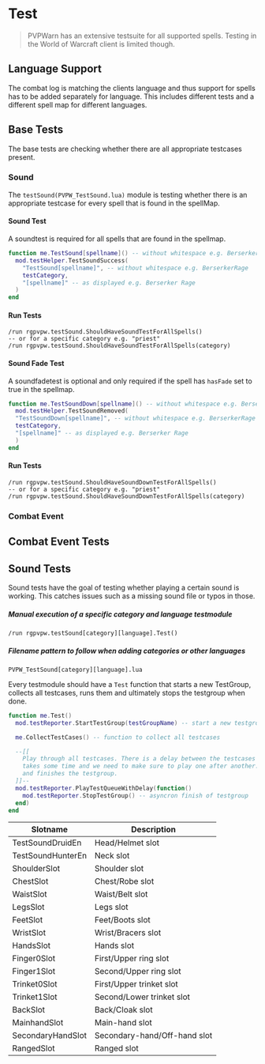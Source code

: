# Test

> PVPWarn has an extensive testsuite for all supported spells. Testing in the World of Warcraft client is limited though.


## Language Support

The combat log is matching the clients language and thus support for spells has to be added separately for language. This includes different tests and a different spell map for different languages.

## Base Tests

The base tests are checking whether there are all appropriate testcases present.

### Sound

The `testSound(PVPW_TestSound.lua)` module is testing whether there is an appropriate testcase for every spell that is found in the spellMap.

#### Sound Test

A soundtest is required for all spells that are found in the spellmap.

```lua
function me.TestSound[spellname]() -- without whitespace e.g. BerserkerRage
  mod.testHelper.TestSoundSuccess(
    "TestSound[spellname]", -- without whitespace e.g. BerserkerRage
    testCategory,
    "[spellname]" -- as displayed e.g. Berserker Rage
  )
end
```

#### Run Tests
```
/run rgpvpw.testSound.ShouldHaveSoundTestForAllSpells()
-- or for a specific category e.g. "priest"
/run rgpvpw.testSound.ShouldHaveSoundTestForAllSpells(category)
```

#### Sound Fade Test

A soundfadetest is optional and only required if the spell has `hasFade` set to true in the spellmap.

```lua
function me.TestSoundDown[spellname]() -- without whitespace e.g. BerserkerRage
  mod.testHelper.TestSoundRemoved(
  "TestSoundDown[spellname]", -- without whitespace e.g. BerserkerRage
  testCategory,
  "[spellname]" -- as displayed e.g. Berserker Rage
  )
end
```

#### Run Tests
```
/run rgpvpw.testSound.ShouldHaveSoundDownTestForAllSpells()
-- or for a specific category e.g. "priest"
/run rgpvpw.testSound.ShouldHaveSoundDownTestForAllSpells(category)
```


### Combat Event



## Combat Event Tests



## Sound Tests

Sound tests have the goal of testing whether playing a certain sound is working. This catches issues such as a missing sound file or typos in those.

##### Manual execution of a specific category and language testmodule

```
/run rgpvpw.testSound[category][language].Test()
```

#####  Filename pattern to follow when adding categories or other languages

```
PVPW_TestSound[category][language].lua
```

Every testmodule should have a `Test` function that starts a new TestGroup, collects all testcases, runs them and ultimately stops the testgroup when done.

```lua
function me.Test()
  mod.testReporter.StartTestGroup(testGroupName) -- start a new testgroup

  me.CollectTestCases() -- function to collect all testcases

  --[[
    Play through all testcases. There is a delay between the testcases because playing a soundfile
    takes some time and we need to make sure to play one after another. Once where done the callback is invoked
    and finishes the testgroup.
  ]]--
  mod.testReporter.PlayTestQueueWithDelay(function()
    mod.testReporter.StopTestGroup() -- asyncron finish of testgroup
  end)
end
```


| Slotname          | Description                  |
|-------------------|------------------------------|
| TestSoundDruidEn          | Head/Helmet slot             |
| TestSoundHunterEn          | Neck slot                    |
| ShoulderSlot      | Shoulder slot                |
| ChestSlot         | Chest/Robe slot              |
| WaistSlot         | Waist/Belt slot              |
| LegsSlot          | Legs slot                    |
| FeetSlot          | Feet/Boots slot              |
| WristSlot         | Wrist/Bracers slot           |
| HandsSlot         | Hands slot                   |
| Finger0Slot       | First/Upper ring slot        |
| Finger1Slot       | Second/Upper ring slot       |
| Trinket0Slot      | First/Upper trinket slot     |
| Trinket1Slot      | Second/Lower trinket slot    |
| BackSlot          | Back/Cloak slot              |
| MainhandSlot      | Main-hand slot               |
| SecondaryHandSlot | Secondary-hand/Off-hand slot |
| RangedSlot        | Ranged slot                  |
